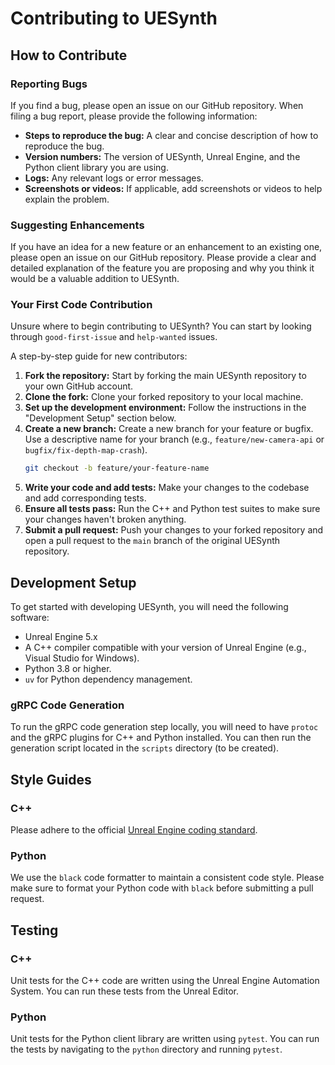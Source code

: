# Contributing to UESynth

## How to Contribute

### Reporting Bugs
If you find a bug, please open an issue on our GitHub repository. When filing a bug report, please provide the following information:
-   **Steps to reproduce the bug:** A clear and concise description of how to reproduce the bug.
-   **Version numbers:** The version of UESynth, Unreal Engine, and the Python client library you are using.
-   **Logs:** Any relevant logs or error messages.
-   **Screenshots or videos:** If applicable, add screenshots or videos to help explain the problem.

### Suggesting Enhancements
If you have an idea for a new feature or an enhancement to an existing one, please open an issue on our GitHub repository. Please provide a clear and detailed explanation of the feature you are proposing and why you think it would be a valuable addition to UESynth.

### Your First Code Contribution
Unsure where to begin contributing to UESynth? You can start by looking through `good-first-issue` and `help-wanted` issues.

A step-by-step guide for new contributors:
1.  **Fork the repository:** Start by forking the main UESynth repository to your own GitHub account.
2.  **Clone the fork:** Clone your forked repository to your local machine.
3.  **Set up the development environment:** Follow the instructions in the "Development Setup" section below.
4.  **Create a new branch:** Create a new branch for your feature or bugfix. Use a descriptive name for your branch (e.g., `feature/new-camera-api` or `bugfix/fix-depth-map-crash`).
    ```bash
    git checkout -b feature/your-feature-name
    ```
5.  **Write your code and add tests:** Make your changes to the codebase and add corresponding tests.
6.  **Ensure all tests pass:** Run the C++ and Python test suites to make sure your changes haven't broken anything.
7.  **Submit a pull request:** Push your changes to your forked repository and open a pull request to the `main` branch of the original UESynth repository.

## Development Setup

To get started with developing UESynth, you will need the following software:
-   Unreal Engine 5.x
-   A C++ compiler compatible with your version of Unreal Engine (e.g., Visual Studio for Windows).
-   Python 3.8 or higher.
-   `uv` for Python dependency management.

### gRPC Code Generation
To run the gRPC code generation step locally, you will need to have `protoc` and the gRPC plugins for C++ and Python installed. You can then run the generation script located in the `scripts` directory (to be created).

## Style Guides

### C++
Please adhere to the official [Unreal Engine coding standard](https://docs.unrealengine.com/en-US/ProgrammingAndScripting/ProgrammingWithCPP/CodingStandard/index.html).

### Python
We use the `black` code formatter to maintain a consistent code style. Please make sure to format your Python code with `black` before submitting a pull request.

## Testing

### C++
Unit tests for the C++ code are written using the Unreal Engine Automation System. You can run these tests from the Unreal Editor.

### Python
Unit tests for the Python client library are written using `pytest`. You can run the tests by navigating to the `python` directory and running `pytest`. 